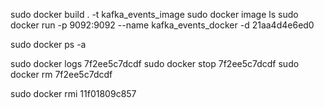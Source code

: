 sudo docker build . -t kafka_events_image
sudo docker image ls
sudo docker run -p 9092:9092 --name kafka_events_docker -d 21aa4d4e6ed0

sudo docker ps -a

sudo docker logs 7f2ee5c7dcdf
sudo docker stop 7f2ee5c7dcdf
sudo docker rm 7f2ee5c7dcdf

sudo docker rmi 11f01809c857
